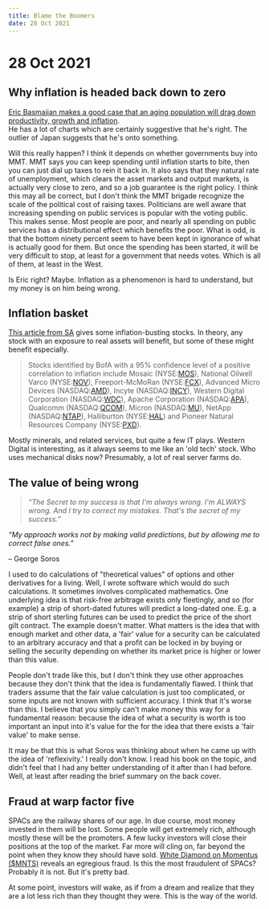 ```yaml
---
title: Blame the Boomers
date: 28 Oct 2021
---
```


# 28 Oct 2021

## Why inflation is headed back down to zero

[Eric Basmajian makes a good case that an aging population will drag down productivity, growth and inflation](https://www.epbmacroresearch.com/blog/the-global-demographic-vortex).  
He has a lot of charts which are certainly suggestive that he's right.
The outlier of Japan suggests that he's onto something.

Will this really happen? I think it depends on whether governments buy into MMT. 
MMT says you can keep spending until inflation starts to bite, then you can just dial up taxes to rein it back in.
It also says that they natural rate of unemployment, which clears the asset markets and output markets, is actually very close to zero, and so a job guarantee is the right policy.
I think this may all be correct, but I don't think the MMT brigade recognize the scale of the political cost of raising taxes.
Politicians are well aware that increasing spending on public services is popular with the voting public.
This makes sense. Most people are poor, and nearly all spending on public services has a distributional effect which benefits the poor.
What is odd, is that the bottom ninety percent seem to have been kept in ignorance of what is actually good for them.
But once the spending has been started, it will be very difficult to stop, at least for a government that needs votes.  Which is all of them, at least in the West.

Is Eric right? Maybe. Inflation as a phenomenon is hard to understand, but my money is on him being wrong.

## Inflation basket

[This article from SA](https://seekingalpha.com/news/3757952-these-twelve-stocks-screen-positively-for-inflation-impact?utm_campaign=rta-stock-news&utm_content=link-1&utm_medium=email&utm_source=seeking_alpha&utm_term=RTA+News+Smart) gives some inflation-busting stocks. In theory, any stock with an exposure to real assets will benefit, but some of these might benefit especially. 

> Stocks identified by BofA with a 95% confidence level of a positive correlation to inflation include Mosaic (NYSE:[MOS](https://seekingalpha.com/symbol/MOS?source=content_type%3Areact%7Csection%3Amain_content%7Cbutton%3Abody_link%7Cfirst_level_url%3Anews "The Mosaic Company")), National Oilwell Varco (NYSE:[NOV](https://seekingalpha.com/symbol/NOV?source=content_type%3Areact%7Csection%3Amain_content%7Cbutton%3Abody_link%7Cfirst_level_url%3Anews "NOV Inc.")), Freeport-McMoRan (NYSE:[FCX](https://seekingalpha.com/symbol/FCX?source=content_type%3Areact%7Csection%3Amain_content%7Cbutton%3Abody_link%7Cfirst_level_url%3Anews "Freeport-McMoRan Inc.")), Advanced Micro Devices (NASDAQ:[AMD](https://seekingalpha.com/symbol/AMD?source=content_type%3Areact%7Csection%3Amain_content%7Cbutton%3Abody_link%7Cfirst_level_url%3Anews "Advanced Micro Devices, Inc.")), Incyte (NASDAQ:[INCY](https://seekingalpha.com/symbol/INCY?source=content_type%3Areact%7Csection%3Amain_content%7Cbutton%3Abody_link%7Cfirst_level_url%3Anews "Incyte Corporation")), Western Digital Corporation (NASDAQ:[WDC](https://seekingalpha.com/symbol/WDC?source=content_type%3Areact%7Csection%3Amain_content%7Cbutton%3Abody_link%7Cfirst_level_url%3Anews "Western Digital Corporation")), Apache Corporation (NASDAQ:[APA](https://seekingalpha.com/symbol/APA?source=content_type%3Areact%7Csection%3Amain_content%7Cbutton%3Abody_link%7Cfirst_level_url%3Anews "APA Corporation")), Qualcomm (NASDAQ:[QCOM](https://seekingalpha.com/symbol/QCOM?source=content_type%3Areact%7Csection%3Amain_content%7Cbutton%3Abody_link%7Cfirst_level_url%3Anews "QUALCOMM Incorporated")), Micron (NASDAQ:[MU](https://seekingalpha.com/symbol/MU?source=content_type%3Areact%7Csection%3Amain_content%7Cbutton%3Abody_link%7Cfirst_level_url%3Anews "Micron Technology, Inc.")), NetApp (NASDAQ:[NTAP](https://seekingalpha.com/symbol/NTAP?source=content_type%3Areact%7Csection%3Amain_content%7Cbutton%3Abody_link%7Cfirst_level_url%3Anews "NetApp, Inc.")), Halliburton (NYSE:[HAL](https://seekingalpha.com/symbol/HAL?source=content_type%3Areact%7Csection%3Amain_content%7Cbutton%3Abody_link%7Cfirst_level_url%3Anews "Halliburton Company")) and Pioneer Natural Resources Company (NYSE:[PXD](https://seekingalpha.com/symbol/PXD?source=content_type%3Areact%7Csection%3Amain_content%7Cbutton%3Abody_link%7Cfirst_level_url%3Anews "Pioneer Natural Resources Company")).

Mostly minerals, and related services, but quite a few IT plays. Western Digital is interesting, as it always seems to me like an 'old tech' stock. 
Who uses mechanical disks now? Presumably, a lot of real server farms do.

## The value of being wrong

> _“The Secret to my success is that I'm always wrong. I'm ALWAYS wrong. And I try to correct my mistakes. That's the secret of my success.”_

_“My approach works not by making valid predictions, but by allowing me to correct false ones.”_

– George Soros

I used to do calculations of "theoretical values" of options and other derivatives for a living. Well, I wrote software which would do such calculations.
It sometimes involves complicated mathematics. One underlying idea is that risk-free arbitrage exists only fleetingly, and so (for example) a strip of short-dated futures will predict a long-dated one. E.g. a strip of short sterling futures can be used to predict the price of the short gilt contract. The example doesn't matter. What matters is the idea that with enough market and other data, a 'fair' value for a security can be calculated to an arbitrary accuracy and that a profit can be locked in by buying or selling the security depending on whether its market price is higher or lower than this value. 

People don't trade like this, but I don't think they use other approaches because they don't think that the idea is fundamentally flawed. 
I think that traders assume that the fair value calculation is just too complicated, or some inputs are not known with sufficient accuracy.
I think that it's worse than this. I believe that you simply can't make money this way for a fundamental reason: because the idea of what a security is worth is too important an input into it's value for the for the idea that there exists a 'fair value' to make sense. 

It may be that this is what Soros was thinking about when he came up with the idea of 'reflexivity.' I really don't know. I read his book on the topic, and didn't feel that I had any better understanding of it after than I had before. Well, at least after reading the brief summary on the back cover. 

## Fraud at warp factor five

SPACs are the railway shares of our age. In due course, most money invested in them will be lost. Some people will get extremely rich, although mostly these will be the promoters. A few lucky investors will close their positions at the top of the market. Far more will cling on, far beyond the point when they know they should have sold.
[White Diamond on Momentus ($MNTS)](https://whitediamondresearch.com/research/momentus-is-the-worst-space-themed-spac-labeled-by-the-sec-as-a-fraud/) reveals an egregious fraud. Is this the most fraudulent of SPACs? Probably it is not. But it's pretty bad. 

At some point, investors will wake, as if from a dream and realize that they are a lot less rich than they thought they were. This is the way of the world.



